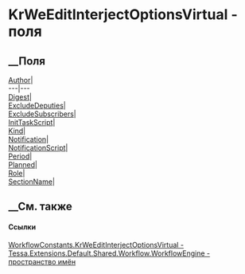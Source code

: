 # KrWeEditInterjectOptionsVirtual - поля
##  __Поля
[Author](F_Tessa_Extensions_Default_Shared_Workflow_WorkflowEngine_WorkflowConstants_KrWeEditInterjectOptionsVirtual_Author.htm)|  
---|---  
[Digest](F_Tessa_Extensions_Default_Shared_Workflow_WorkflowEngine_WorkflowConstants_KrWeEditInterjectOptionsVirtual_Digest.htm)|  
[ExcludeDeputies](F_Tessa_Extensions_Default_Shared_Workflow_WorkflowEngine_WorkflowConstants_KrWeEditInterjectOptionsVirtual_ExcludeDeputies.htm)|  
[ExcludeSubscribers](F_Tessa_Extensions_Default_Shared_Workflow_WorkflowEngine_WorkflowConstants_KrWeEditInterjectOptionsVirtual_ExcludeSubscribers.htm)|  
[InitTaskScript](F_Tessa_Extensions_Default_Shared_Workflow_WorkflowEngine_WorkflowConstants_KrWeEditInterjectOptionsVirtual_InitTaskScript.htm)|  
[Kind](F_Tessa_Extensions_Default_Shared_Workflow_WorkflowEngine_WorkflowConstants_KrWeEditInterjectOptionsVirtual_Kind.htm)|  
[Notification](F_Tessa_Extensions_Default_Shared_Workflow_WorkflowEngine_WorkflowConstants_KrWeEditInterjectOptionsVirtual_Notification.htm)|  
[NotificationScript](F_Tessa_Extensions_Default_Shared_Workflow_WorkflowEngine_WorkflowConstants_KrWeEditInterjectOptionsVirtual_NotificationScript.htm)|  
[Period](F_Tessa_Extensions_Default_Shared_Workflow_WorkflowEngine_WorkflowConstants_KrWeEditInterjectOptionsVirtual_Period.htm)|  
[Planned](F_Tessa_Extensions_Default_Shared_Workflow_WorkflowEngine_WorkflowConstants_KrWeEditInterjectOptionsVirtual_Planned.htm)|  
[Role](F_Tessa_Extensions_Default_Shared_Workflow_WorkflowEngine_WorkflowConstants_KrWeEditInterjectOptionsVirtual_Role.htm)|  
[SectionName](F_Tessa_Extensions_Default_Shared_Workflow_WorkflowEngine_WorkflowConstants_KrWeEditInterjectOptionsVirtual_SectionName.htm)|  
## __См. также
#### Ссылки
[WorkflowConstants.KrWeEditInterjectOptionsVirtual -
](T_Tessa_Extensions_Default_Shared_Workflow_WorkflowEngine_WorkflowConstants_KrWeEditInterjectOptionsVirtual.htm)
[Tessa.Extensions.Default.Shared.Workflow.WorkflowEngine - пространство
имён](N_Tessa_Extensions_Default_Shared_Workflow_WorkflowEngine.htm)

